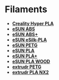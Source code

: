 # Filaments

- **[Creality Hyper PLA](./Creality%20Hyper%20PLA.md)**
- **[eSUN ABS](./eSUN%20ABS.md)**
- **[eSUN ABS+](./eSUN%20ABS+.md)**
- **[eSUN eSilk-PLA](./eSUN%20eSilk-PLA.md)**
- **[eSUN PETG](./eSUN%20PETG.md)**
- **[eSUN PLA](./eSUN%20PLA.md)**
- **[eSUN PLA+](./eSUN%20PLA+.md)**
- **[eSUN PLA WOOD](./eSUN%20PLA%20WOOD.md)**
- **[extrudr PETG](./extrudr%20PETG.md)**
- **[extrudr PLA NX2](./extrudr%20PLA%20NX2.md)**
